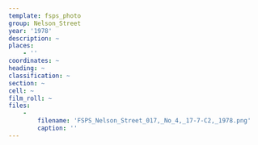 ```yaml
---
template: fsps_photo
group: Nelson_Street
year: '1978'
description: ~
places:
    - ''
coordinates: ~
heading: ~
classification: ~
section: ~
cell: ~
film_roll: ~
files:
    -
        filename: 'FSPS_Nelson_Street_017,_No_4,_17-7-C2,_1978.png'
        caption: ''
---
```

